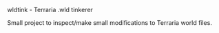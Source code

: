 wldtink - Terraria .wld tinkerer

Small project to inspect/make small modifications to Terraria world files.
